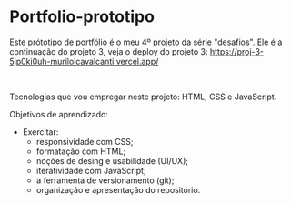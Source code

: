 # Portfolio-prototipo

Este prótotipo de portfólio é o meu 4º projeto da série "desafios". Ele é a continuação do projeto 3, veja o deploy do projeto 3: https://proj-3-5jp0ki0uh-murilolcavalcanti.vercel.app/

<br>

Tecnologias que vou empregar neste projeto: HTML, CSS e JavaScript.

Objetivos de aprendizado:

- Exercitar:
  - responsividade com CSS;
  - formatação com HTML;
  - noções de desing e usabilidade (UI/UX);
  - iteratividade com JavaScript;
  - a ferramenta de versionamento (git);
  - organização e apresentação do repositório.
